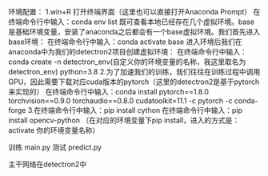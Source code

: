 环境配置：
 1.win+R 打开终端界面（这里也可以直接打开Anaconda Prompt）
 在终端命令行中输入：conda env list
 既可查看本地已经存在几个虚拟环境。base是基础环境变量，安装了anaconda之后都会有一个base虚拟环境。我们首先进入base环境：
 在终端命令行中输入：conda activate base
 进入环境后我们在anaconda中为我们的detectron2项目创建虚拟环境：
 在终端命令行中输入：conda create -n detectron_env(自定义你的环境变量的名称，我这里取名为detectron_env) python=3.8
2.为了加速我们的训练，我们往往在训练过程中调用GPU，因此需要下载对应cuda版本的pytorch（这里的detectron2是基于pytorch来实现的）
在终端命令行中输入：conda install pytorch==1.8.0 torchvision==0.9.0 torchaudio==0.8.0 cudatoolkit=11.1 -c pytorch -c conda-forge
3.在终端命令行中输入：pip install cython 
在终端命令行中输入：pip install opencv-python
（在对应的环境变量下pip install，进入的方式是：activate 你的环境变量名称）

训练 main.py
测试 predict.py

主干网络在detectron2中

